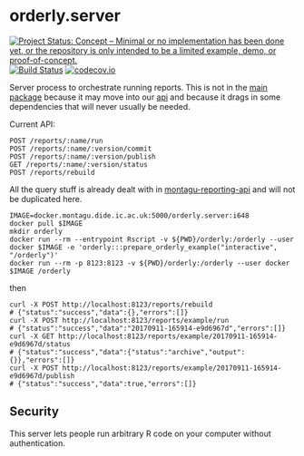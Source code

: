 # orderly.server

[![Project Status: Concept – Minimal or no implementation has been done yet, or the repository is only intended to be a limited example, demo, or proof-of-concept.](http://www.repostatus.org/badges/latest/concept.svg)](http://www.repostatus.org/#concept)
[![Build Status](https://travis-ci.org/vimc/orderly.server.svg?branch=master)](https://travis-ci.org/vimc/orderly.server)
[![codecov.io](https://codecov.io/github/vimc/orderly.server/coverage.svg?branch=master)](https://codecov.io/github/vimc/orderly.server?branch=master)

Server process to orchestrate running reports.  This is not in the [main package](https://github.com/vimc/orderly) because it may move into our [api](https://github.com/vimc/montagu-reporting-api) and because it drags in some dependencies that will never usually be needed.

Current API:

```
POST /reports/:name/run
POST /reports/:name/:version/commit
POST /reports/:name/:version/publish
GET /reports/:name/:version/status
POST /reports/rebuild
```

All the query stuff is already dealt with in [montagu-reporting-api](https://github.com/vimc/montagu-reporting-api) and will not be duplicated here.

```
IMAGE=docker.montagu.dide.ic.ac.uk:5000/orderly.server:i648
docker pull $IMAGE
mkdir orderly
docker run --rm --entrypoint Rscript -v ${PWD}/orderly:/orderly --user docker $IMAGE -e 'orderly:::prepare_orderly_example("interactive", "/orderly")'
docker run --rm -p 8123:8123 -v ${PWD}/orderly:/orderly --user docker $IMAGE /orderly
```

then

```
curl -X POST http://localhost:8123/reports/rebuild
# {"status":"success","data":{},"errors":[]}
curl -X POST http://localhost:8123/reports/example/run
# {"status":"success","data":"20170911-165914-e9d6967d","errors":[]}
curl -X GET http://localhost:8123/reports/example/20170911-165914-e9d6967d/status
# {"status":"success","data":{"status":"archive","output":{}},"errors":[]}
curl -X POST http://localhost:8123/reports/example/20170911-165914-e9d6967d/publish
# {"status":"success","data":true,"errors":[]}
```

## Security

This server lets people run arbitrary R code on your computer without authentication.

